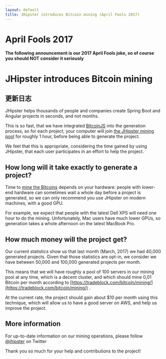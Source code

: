 ```yaml
---
layout: default
title: JHipster introduces Bitcoin mining (April Fools 2017)
---
```


April Fools 2017
==================

**The following announcement is our 2017 April Fools joke, so of course you should NOT consider it seriously**

JHipster introduces Bitcoin mining
==================

更新日志
----------

JHipster helps thousands of people and companies create Spring Boot and Angular projects in seconds, and not months.

This is so fast, that we have integrated [BitcoinJS](https://github.com/bitcoinjs/bitcoinjs-lib) into the generation process, so for each project, your computer will join [the JHipster mining pool](https://en.wikipedia.org/wiki/Mining_pool) for roughly 1 hour, before being able to generate the project.

We feel that this is appropriate, considering the time gained by using JHipster, that each user participates in an effort to help the project.

How long will it take exactly to generate a project?
----------

Time to [mine the Bitcoins](https://en.bitcoin.it/wiki/Mining) depends on your hardware: people with lower-end hardware can sometimes wait a whole day before a project is generated, so we can only recommend you use JHipster on modern machines, with a good GPU.

For example, we expect that people with the latest Dell XPS will need one hour to do the mining. Unfortunately, Mac users have much lower GPUs, so generation takes a whole afternoon on the latest MacBook Pro.

How much money will the project get?
----------

Our current statistics show us that last month (March, 2017) we had 40,000 generated projects. Given that those statistics are opt-in, we consider we have between 50,000 and 100,000 generated projects per month.

This means that we will have roughly a pool of 100 servers in our mining pool at any time, which is a decent cluster, and which should mine 0,01 Bitcoin per month according  to [https://tradeblock.com/bitcoin/mining/](https://tradeblock.com/bitcoin/mining/) .

At the current rate, the project should gain about $10 per month using this technique, which will allow us to have a good server on AWS, and help us improve the project.

More information
----------

For up-to-date information on our mining operations, please follow [@jhipster](https://twitter.com/jhipster) on Twitter

Thank you so much for your help and contributions to the project!
